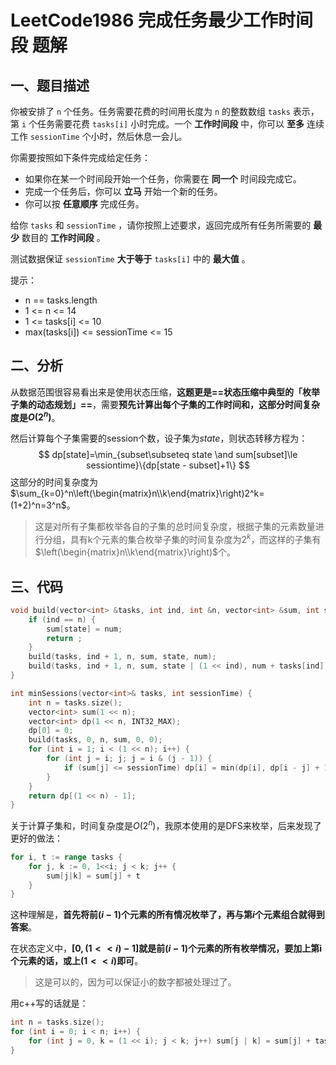 # LeetCode1986 完成任务最少工作时间段 题解

## 一、题目描述

你被安排了 `n` 个任务。任务需要花费的时间用长度为 `n` 的整数数组 `tasks` 表示，第 `i` 个任务需要花费 `tasks[i]` 小时完成。一个 **工作时间段** 中，你可以 **至多** 连续工作 `sessionTime` 个小时，然后休息一会儿。

你需要按照如下条件完成给定任务：

- 如果你在某一个时间段开始一个任务，你需要在 **同一个** 时间段完成它。
- 完成一个任务后，你可以 **立马** 开始一个新的任务。
- 你可以按 **任意顺序** 完成任务。

给你 `tasks` 和 `sessionTime` ，请你按照上述要求，返回完成所有任务所需要的 **最少** 数目的 **工作时间段** 。

测试数据保证 `sessionTime` **大于等于** `tasks[i]` 中的 **最大值** 。

提示：

+ n == tasks.length
+ 1 <= n <= 14
+ 1 <= tasks[i] <= 10
+ max(tasks[i]) <= sessionTime <= 15



## 二、分析

从数据范围很容易看出来是使用状态压缩，**这题更是==状态压缩中典型的「枚举子集的动态规划」==**，需要**预先计算出每个子集的工作时间和，这部分时间复杂度是$O(2^n)$**。

然后计算每个子集需要的session个数，设子集为$state$，则状态转移方程为：
$$
dp[state]=\min_{subset\subseteq state \and sum[subset]\le sessiontime}\{dp[state - subset]+1\}
$$
这部分的时间复杂度为$\sum_{k=0}^n\left(\begin{matrix}n\\k\end{matrix}\right)2^k=(1+2)^n=3^n$。

> 这是对所有子集都枚举各自的子集的总时间复杂度，根据子集的元素数量进行分组，具有k个元素的集合枚举子集的时间复杂度为$2^k$，而这样的子集有$\left(\begin{matrix}n\\k\end{matrix}\right)$个。



## 三、代码

```c++
void build(vector<int> &tasks, int ind, int &n, vector<int> &sum, int state, int num) {
    if (ind == n) {
        sum[state] = num;
        return ;
    }
    build(tasks, ind + 1, n, sum, state, num);
    build(tasks, ind + 1, n, sum, state | (1 << ind), num + tasks[ind]);
}

int minSessions(vector<int>& tasks, int sessionTime) {
    int n = tasks.size();
    vector<int> sum(1 << n);
    vector<int> dp(1 << n, INT32_MAX);
    dp[0] = 0;
    build(tasks, 0, n, sum, 0, 0);
    for (int i = 1; i < (1 << n); i++) {
        for (int j = i; j; j = i & (j - 1)) {
            if (sum[j] <= sessionTime) dp[i] = min(dp[i], dp[i - j] + 1);
        }
    }
    return dp[(1 << n) - 1];
}
```



关于计算子集和，时间复杂度是$O(2^n)$，我原本使用的是DFS来枚举，后来发现了更好的做法：

```go
for i, t := range tasks {
    for j, k := 0, 1<<i; j < k; j++ {
        sum[j|k] = sum[j] + t
    }
}
```

这种理解是，**首先将前$(i-1)$个元素的所有情况枚举了，再与第$i$个元素组合就得到答案**。

在状态定义中，**$[0,(1<<i) - 1]$就是前$(i-1)$个元素的所有枚举情况，要加上第i个元素的话，或上$(1<<i)$即可**。

> 这是可以的，因为可以保证小的数字都被处理过了。

用c++写的话就是：

```c++
int n = tasks.size();
for (int i = 0; i < n; i++) {
    for (int j = 0, k = (1 << i); j < k; j++) sum[j | k] = sum[j] + tasks[i];
}
```



